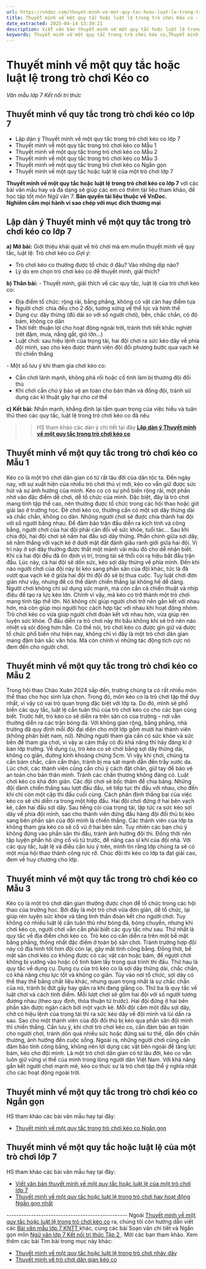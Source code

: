 ```yaml
---
url: https://vndoc.com/thuyet-minh-ve-mot-quy-tac-hoac-luat-le-trong-tro-choi-keo-co-292770
title: Thuyết minh về một quy tắc hoặc luật lệ trong trò chơi Kéo co - Văn mẫu lớp 7 Kết nối tri thức - VnDoc.com
date_extracted: 2025-04-14 13:39:21
description: Viết văn bản thuyết minh về một quy tắc hoặc luật lệ trong trò chơi kéo co lớp 7 được biên soạn nhằm giúp các em HS đạt kết quả tốt trong quá trình làm bài tập và học tập môn Ngữ văn lớp 7.
keywords: Thuyết minh về một quy tắc trong trò chơi kéo co,Thuyết minh về quy tắc trong trò chơi kéo co lớp 7,Lập dàn ý Thuyết minh về một quy tắc trong trò chơi kéo co lớp 7,Thuyết minh về một quy tắc hoặc luật lệ trong trò chơi Kéo co,Thuyết minh về một quy tắc trong trò chơi kéo co Ngắn gọn,Thuyết minh về một quy tắc hoặc luật lệ của một trò chơi lớp 7
---
```


# Thuyết minh về một quy tắc hoặc luật lệ trong trò chơi Kéo co
 _Văn mẫu lớp 7 Kết nối tri thức_
## **Thuyết minh về quy tắc trong trò chơi kéo co lớp 7**
  * Lập dàn ý Thuyết minh về một quy tắc trong trò chơi kéo co lớp 7
  * Thuyết minh về một quy tắc trong trò chơi kéo co Mẫu 1
  * Thuyết minh về một quy tắc trong trò chơi kéo co Mẫu 2
  * Thuyết minh về một quy tắc trong trò chơi kéo co Mẫu 3
  * Thuyết minh về một quy tắc trong trò chơi kéo co Ngắn gọn
  * Thuyết minh về một quy tắc hoặc luật lệ của một trò chơi lớp 7

**Thuyết minh về một quy tắc hoặc luật lệ trong trò chơi kéo co lớp 7** với các bài văn mẫu hay và đa dạng sẽ giúp các em có thêm tài liệu tham khảo, để học tập tốt môn Ngữ văn 7.
**Bản quyền tài liệu thuộc về VnDoc.  
Nghiêm cấm mọi hành vi sao chép với mục đích thương mại**
## **Lập dàn ý Thuyết minh về một quy tắc trong trò chơi kéo co lớp 7**
**a\) Mở bài:** Giới thiệu khái quát về trò chơi mà em muốn thuyết minh về quy tắc, luật lệ: Trò chơi kéo co
 _Gợi ý:_
  * Trò chơi kéo co thường được tổ chức ở đâu? Vào những dịp nào?
  * Lý do em chọn trò chơi kéo co để thuyết minh, giải thích?

**b\) Thân bài:**
\- Thuyết minh, giải thích về các quy tắc, luật lệ của trò chơi kéo co:
  * Địa điểm tổ chức: rộng rãi, bằng phẳng, không có vật cản hay điểm tựa
  * Người chơi: chia đều cho 2 đội, tương xứng về thể lực và hình thể
  * Dụng cụ: dây thừng \(đủ dài so với số người chơi\), bền, chắc chắn, có độ bám, không co dãn
  * Thời tiết: thuận lợi cho hoạt động ngoài trời, tránh thời tiết khắc nghiệt \(rét đậm, mưa, nắng gắt, gió lớn…\)
  * Luật chơi: sau hiệu lệnh của trọng tài, hai đội chơi ra sức kéo dây về phía đội mình, sao cho kéo được thành viên đội đối phương bước qua vạch kẻ thì chiến thắng

\- Một số lưu ý khi tham gia chơi kéo co:
  * Cần chơi lành mạnh, không phá rối hoặc cố tình làm bị thương đội đối thủ
  * Khi chơi cần chú ý bảo vệ an toàn cho bản thân và đồng đội, tránh sử dụng các kĩ thuật gây hại cho cơ thể

**c\) Kết bài:** Nhấn mạnh, khẳng định lại tầm quan trọng của việc hiểu và tuân thủ theo các quy tắc, luật lệ trong trò chơi kéo co đã nêu
>> HS tham khảo các dàn ý chi tiết tại đây [**Lập dàn ý Thuyết minh về một quy tắc trong trò chơi kéo co**](<https://vndoc.com/dan-bai-thuyet-minh-ve-tro-choi-dan-gian-keo-co-153862>)
## **Thuyết minh về một quy tắc trong trò chơi kéo co Mẫu 1**
Kéo co là một trò chơi dân gian có từ rất lâu đời của dân tộc ta. Đến ngày nay, với sự xuất hiện của nhiều trò chơi thú vị mới, kéo co vẫn giữ được sức hút và sự ảnh hưởng của mình.
Kéo co có sự phổ biến rộng rãi, một phần nhờ vào đặc điểm dễ chơi, dễ tổ chức của mình. Đặc biệt, đây là trò chơi mang tính tập thể cao, nên thường được tổ chức trong các hội thao hoặc giờ giải lao ở trường học. Đẻ chơi kéo co, thường cần có một sợi dây thừng dài và chắc chắn, không co dãn. Những người chơi sẽ được chia thành hai đội với số người bằng nhau. Để đảm bảo trận đấu diễn ra kịch tính và công bằng, người chơi của hai đội phải cân đối về sức khỏe, tuổi tác… Sau khi chia đội, hai đội chơi sẽ nắm hai đầu sợi dây thừng. Phần chính giữa sợi dây, sẽ nằm thẳng với vạch kẻ ở dưới mặt đất đánh giấu ranh giới giữa hai đội. Vị trí này ở sợi dây thường được thắt một mảnh vải màu đỏ cho dễ nhận biết.
Khi cả hai đội đều đã ổn định vị trí, trong tài sẽ thổi còi ra hiệu bắt đầu trận đấu. Lúc này, cả hai đội sẽ dồn sức, kéo sợi dây thừng về phía mình. Đến khi nào người chơi của đội này bị kéo sang phần sân của đội khác, tức là đã vượt qua vạch kẻ ở giữa hai đội thì đội đó sẽ bị thua cuộc. Tuy luật chơi đơn giản như vậy, nhưng để có thể dành chiến thắng lại không hề dễ dàng. Người chơi không chỉ sử dụng sức mạnh, mà còn cần cả chiến thuật và nhịp điệu để tạo ra lực kéo lớn. Chính vì vậy, mà kéo co trở thành một trò chơi mang tính tập thể lớn. Nó không chỉ giúp người chơi trở nên gắn kết với nhau hơn, mà còn giúp mọi người học cách hợp tác với nhau khi hoạt động nhóm.
Trò chơi kéo co vừa giúp người chơi đoàn kết với nhau hơn, vừa giúp rèn luyện sức khỏe. Ở đâu diễn ra trò chơi này thì bầu không khí sẽ trở nên náo nhiệt và sôi động hơn hẳn. Có thể nói, trò chơi kéo co được gìn giữ và được tổ chức phổ biến như hiện nay, không chỉ vì đây là một trò chơi dân gian mang đậm bản sắc văn hóa. Mà còn chính vì những tác động tích cực nó đem đến cho người chơi.
## **Thuyết minh về một quy tắc trong trò chơi kéo co Mẫu 2**
Trong hội thao Chào Xuân 2024 sắp đến, trường chúng ta có rất nhiều môn thể thao cho học sinh lựa chọn. Trong đó, môn kéo co là trò chơi tập thể duy nhất, vì vậy có vai trò quan trọng đặc biệt với lớp ta. Do đó, mình sẽ phổ biến các quy tắc, luật lệ cần tuân thủ của trò chơi kéo co cho các bạn cùng biết.
Trước hết, trò kéo co sẽ diễn ra trên sân cỏ của trường - nơi vẫn thường diễn ra các trận bóng đá. Với không gian rộng, bằng phẳng, nhà trường đã quy định mỗi đội đại diện cho một lớp gồm mười hai thành viên \(không phân biệt nam, nữ\). Những người tham gia cần có sức khỏe và sức bền để tham gia chơi, vì vậy ai cảm thấy có đủ khả năng thì hãy đăng kí ở bàn lớp trưởng.
Về dụng cụ, trò kéo co sẽ chơi bằng sợi dây thừng dài, không co giãn, đường kính khoảng chừng 5cm. Vì vậy khi chơi, chúng ta cần bám chắc, cầm cẩn thận, tránh bị ma sát mạnh dẫn đến trầy xước da. Lúc chơi, các thành viên cũng cần chú ý cách đặt chân, giữ tay để bảo vệ an toàn cho bản thân mình. Tránh các chấn thương không đáng có.
Luật chơi kéo co khá đơn giản. Các đội chơi sẽ bốc thăm để chia bảng. Những đội dành chiến thắng sau lượt đấu đầu, sẽ tiếp tục thi đấu với nhau, cho đến khi chỉ còn một cặp thi đấu cuối cùng. Cách phân định thắng bại của việc kéo co sẽ chỉ diễn ra trong một hiệp đấu. Hai đội chơi đứng ở hai bên vạch kẻ, cầm hai đầu sợi dây. Sau tiếng còi của trọng tài, lập tức ra sức kéo sợi dây về phía đội mình, sao cho thành viên đứng đầu hàng đội đối thủ bị kéo sang bên phần sân của đội mình là chiến thắng.
Các thành viên của lớp ta không tham gia kéo co sẽ cổ vũ ở hai bên sân. Tuy nhiên các bạn chú ý không đứng vào phần sân thi đấu, tránh ảnh hưởng đội thi. Đồng thời nên tập luyện phần hô ứng cổ vũ từ trước, để nâng cao sĩ khí của đội nhà.
Với các quy tắc, luật lệ và điều cần lưu ý trên, mình tin rằng lớp chúng ta sẽ có một mùa hội thao thành công rực rỡ. Chúc đội thi kéo co lớp ta đạt giải cao, đem về huy chương cho lớp.
## **Thuyết minh về một quy tắc trong trò chơi kéo co Mẫu 3**
Kéo co là một trò chơi dân gian thường được chọn để tổ chức trong các hội thao của trường học. Bởi đây là một trò chơi vừa đơn giản, dễ tổ chức, lại giúp rèn luyện sức khỏe và tăng tinh thần đoàn kết cho người chơi. Tuy không có nhiều luật lệ cần tuân thủ như bóng đá, bóng chuyền, nhưng khi chơi kéo co, người chơi vẫn cần phải biết các quy tắc như sau.
Thứ nhất là quy tắc về địa điểm chơi kéo co. Trò kéo co cần diễn ra trên một bề mặt bằng phẳng, thống nhất đặc điểm ở toàn bộ sân chơi. Tránh trường hợp đội này có địa hình tốt hơn đội còn lại, gây mất tính công bằng. Đồng thời, bề mặt sân chơi kéo co không được có các vật cản hoặc bám, để người chơi không bị vướng vào hoặc cố tình bám lấy trong quá trình thi đấu.
Thứ hau là quy tắc về dụng cụ. Dụng cụ của trò kéo co là sợi dây thừng dài, chắc chắn, có khả năng chịu lực tốt và không co giãn. Tùy vào nơi tổ chức, sợi dây có thể thay thế bằng chất liệu khác, nhưng quan trọng nhất là sự chắc chắn của nó, tránh bị đứt gãy hay giãn ra khi đang giằng co.
Thứ ba là quy tắc về luật chơi và cách tính điểm. Mỗi lượt chơi sẽ gồm hai đội với số người tương đương nhau \(theo quy định, thỏa thuận từ trước\). Hai đội đứng ở hai bên phần sân được ngăn cách bởi một vạch kẻ. Mỗi đội cầm một đầu sợi dây, chờ có hiệu lệnh của trọng tài thì ra sức kéo dây về đội mình và lùi dần ra sau. Sao cho một thành viên của đội đối thủ bị kéo qua phần sân đội mình thì chiến thắng.
Cần lưu ý, khi chơi trò chơi kéo co, cần đảm bảo an toàn cho người chơi, tránh dồn quá nhiều sức hoặc đứng sai tư thế, dẫn đến chấn thương, ảnh hưởng đến cuộc sống. Ngoài ra, những người chơi cũng cần đảm bảo tính công bằng, không nên lợi dụng các vật bên ngoài để tăng lực bám, kéo cho đội mình.
Là một trò chơi dân gian có từ lâu đời, kéo co vẫn luôn giữ vững vị thế của mình trong lòng người dân Việt Nam. Với khả năng gắn kết người chơi mạnh mẽ, kéo co thực sự là trò chơi tập thể ý nghĩa nhất cho các hoạt động ngoài trời.
## **Thuyết minh về một quy tắc trong trò chơi kéo co Ngắn gọn**
HS tham khảo các bài văn mẫu hay tại đây:
  * [Thuyết minh về một quy tắc trong trò chơi kéo co Ngắn gọn](<https://vndoc.com/thuyet-minh-ve-mot-quy-tac-trong-tro-choi-keo-co-284176>)

## **Thuyết minh về một quy tắc hoặc luật lệ của một trò chơi lớp 7**
HS tham khảo các bài văn mẫu hay tại đây:
  * [Viết văn bản thuyết minh về một quy tắc hoặc luật lệ của một trò chơi lớp 7](<https://vndoc.com/thuyet-minh-ve-mot-quy-tac-hoac-luat-le-trong-tro-choi-lop-7-284175>)
  * [Thuyết minh về một quy tắc hoặc luật lệ trong trò chơi hay hoạt động Ngắn gọn nhất](<https://vndoc.com/viet-van-ban-thuyet-minh-ve-mot-quy-tac-hoac-luat-le-trong-tro-choi-hay-hoat-dong-ngan-gon-284163>)

\-------------------------------------------------
Ngoài [Thuyết minh về một quy tắc hoặc luật lệ trong trò chơi kéo co](<https://vndoc.com/thuyet-minh-ve-mot-quy-tac-hoac-luat-le-trong-tro-choi-keo-co-292770>) ra, chúng tôi còn hướng dẫn viết các [ Bài văn mẫu lớp 7 KNTT ](<https://vndoc.com/van-mau-lop-7kntt>) khác, cùng các bài Soạn văn chi tiết và Ngắn gọn môn [ Ngữ văn lớp 7 Kết nối tri thức Tập 2 ](<https://vndoc.com/ngu-van-7-kntt-tap2>) . Mời các bạn tham khảo.
Xem thêm các bài Tìm bài trong mục này khác:
  * [Thuyết minh về một quy tắc hoặc luật lệ trong trò chơi nhảy dây](</thuyet-minh-ve-mot-quy-tac-hoac-luat-le-trong-tro-choi-nhay-day-292771>)
  * [Thuyết minh về trò chơi dân gian kéo co](</thuyet-minh-ve-tro-choi-dan-gian-keo-co-153859>)

